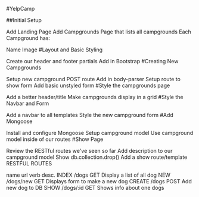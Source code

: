 #YelpCamp

##Initial Setup

Add Landing Page
Add Campgrounds Page that lists all campgrounds
Each Campground has:

Name
Image
#Layout and Basic Styling

Create our header and footer partials
Add in Bootstrap
#Creating New Campgrounds

Setup new campground POST route
Add in body-parser
Setup route to show form
Add basic unstyled form
#Style the campgrounds page

Add a better header/title
Make campgrounds display in a grid
#Style the Navbar and Form

Add a navbar to all templates
Style the new campground form
#Add Mongoose

Install and configure Mongoose
Setup campground model
Use campground model inside of our routes
#Show Page

Review the RESTful routes we've seen so far
Add description to our campground model
Show db.collection.drop()
Add a show route/template
RESTFUL ROUTES

name url verb desc.
INDEX /dogs GET Display a list of all dog NEW /dogs/new GET Displays form to make a new dog CREATE /dogs POST Add new dog to DB SHOW /dogs/:id GET Shows info about one dogs